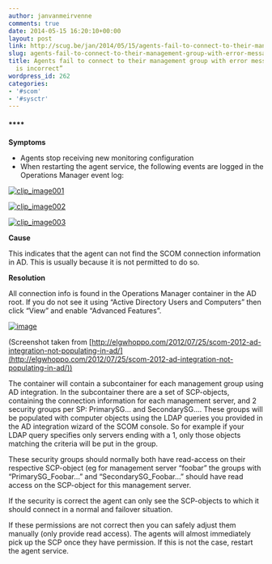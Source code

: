 ```yaml
---
author: janvanmeirvenne
comments: true
date: 2014-05-15 16:20:10+00:00
layout: post
link: http://scug.be/jan/2014/05/15/agents-fail-to-connect-to-their-management-group-with-error-message-the-environment-is-incorrect/
slug: agents-fail-to-connect-to-their-management-group-with-error-message-the-environment-is-incorrect
title: Agents fail to connect to their management group with error message “The environment
  is incorrect”
wordpress_id: 262
categories:
- '#scom'
- '#sysctr'
---
```


#### ****

 

**Symptoms**

 

- Agents stop receiving new monitoring configuration      
- When restarting the agent service, the following events are logged in the Operations Manager event log:

 

[![clip_image001](http://scug.be/jan/files/2014/05/clip_image001_thumb.jpg)](http://scug.be/jan/files/2014/05/clip_image001.jpg)

 

[![clip_image002](http://scug.be/jan/files/2014/05/clip_image002_thumb.jpg)](http://scug.be/jan/files/2014/05/clip_image002.jpg)

 

[![clip_image003](http://scug.be/jan/files/2014/05/clip_image003_thumb.jpg)](http://scug.be/jan/files/2014/05/clip_image003.jpg)

 

**Cause**

 

This indicates that the agent can not find the SCOM connection information in AD. This is usually because it is not permitted to do so.

 

**Resolution**

 

All connection info is found in the Operations Manager container in the AD root. If you do not see it using “Active Directory Users and Computers” then click “View” and enable “Advanced Features”.

 

[![image](http://elgwhoppo.files.wordpress.com/2012/07/image_thumb2.png?w=612&h=414)](http://elgwhoppo.files.wordpress.com/2012/07/image2.png)       
     
(Screenshot taken from [http://elgwhoppo.com/2012/07/25/scom-2012-ad-integration-not-populating-in-ad/](http://elgwhoppo.com/2012/07/25/scom-2012-ad-integration-not-populating-in-ad/))

 

The container will contain a subcontainer for each management group using AD integration. In the subcontainer there are a set of SCP-objects, containing the connection information for each management server, and 2 security groups per SP: PrimarySG… and SecondarySG…. These groups will be populated with computer objects using the LDAP queries you provided in the AD integration wizard of the SCOM console. So for example if your LDAP query specifies only servers ending with a 1, only those objects matching the criteria will be put in the group.

 

These security groups should normally both have read-access on their respective SCP-object (eg for management server “foobar” the groups with “PrimarySG_Foobar…” and “SecondarySG_Foobar…” should have read access on the SCP-object for this management server.

 

If the security is correct the agent can only see the SCP-objects to which it should connect in a normal and failover situation.

 

If these permissions are not correct then you can safely adjust them manually (only provide read access). The agents will almost immediately pick up the SCP once they have permission. If this is not the case, restart the agent service. 

